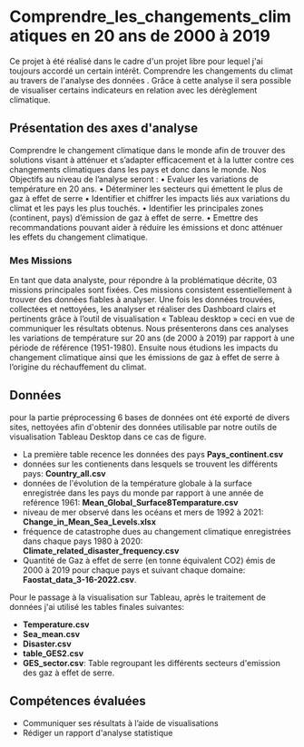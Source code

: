 # Comprendre_les_changements_climatiques en 20 ans de 2000 à 2019
Ce projet à été réalisé dans le cadre d'un projet libre pour lequel j'ai toujours accordé un certain intérêt.  Comprendre les changements du climat au travers de l'analyse des données . Grâce à cette analyse il sera possible de visualiser certains indicateurs en relation avec les dérèglement climatique. 

## Présentation des axes d'analyse
Comprendre le changement climatique dans le monde afin de trouver des solutions visant à atténuer et s’adapter efficacement et à la lutter contre ces changements climatiques dans les pays et donc dans le monde.
Nos Objectifs au niveau de l’analyse seront :
•	Evaluer les variations de température en 20 ans.
•	Déterminer les secteurs qui émettent le plus de gaz à effet de serre
•	Identifier et chiffrer les impacts liés aux variations du climat et les pays les plus touchés.
•	Identifier les principales zones (continent, pays) d’émission de gaz à effet de serre.
•	Emettre des recommandations pouvant aider à réduire les émissions et donc atténuer les effets du changement climatique.
### Mes Missions
En tant que data analyste, pour répondre à la problématique décrite, 03 missions principales sont fixées. Ces missions consistent essentiellement à trouver des données fiables à analyser.  Une fois les données trouvées, collectées et nettoyées, les analyser et réaliser des Dashboard clairs et pertinents grâce à l’outil de visualisation « Tableau desktop » ceci en vue de communiquer les résultats obtenus. Nous présenterons dans ces analyses les variations de température sur 20 ans (de 2000 à 2019) par rapport à une période de référence (1951-1980). Ensuite nous étudions les impacts du changement climatique ainsi que les émissions de gaz à effet de serre à l’origine du réchauffement du climat. 


## **Données**
pour la partie préprocessing 6 bases de données ont été exporté de divers sites, nettoyées afin d'obtenir des données utilisable par notre outils de visualisation Tableau Desktop dans ce cas de figure.
- La première table recence les données des pays **Pays_continent.csv**
- données sur les contienents dans lesquels se trouvent les différents pays: **Country_all.csv**
- données de l'évolution de la  température globale à la surface enregistrée dans les pays du monde par rapport à une année de reférence 1961: **Mean_Global_Surface8Temparature.csv**
- niveau de mer observé dans les océans et mers de 1992 à 2021: **Change_in_Mean_Sea_Levels.xlsx**
- fréquence de catastrophe dues au changement climatique enregistrées dans chaque pays 1980 à 2020: **Climate_related_disaster_frequency.csv**
- Quantité de Gaz à effet de serre (en tonne équivalent CO2) émis de 2000 à 2019 pour chaque pays et suivant chaque domaine: **Faostat_data_3-16-2022.csv**.

Pour le passage à la visualisation sur  Tableau, après le traitement de données j'ai utilisé les tables finales suivantes:
- **Temperature.csv**
- **Sea_mean.csv**
- **Disaster.csv**
- **table_GES2.csv**
- **GES_sector.csv**: Table regroupant les différents secteurs d'emission des gaz à effet de serre.

## **Compétences évaluées**
- Communiquer ses résultats à l’aide de visualisations
- Rédiger un rapport d'analyse statistique
